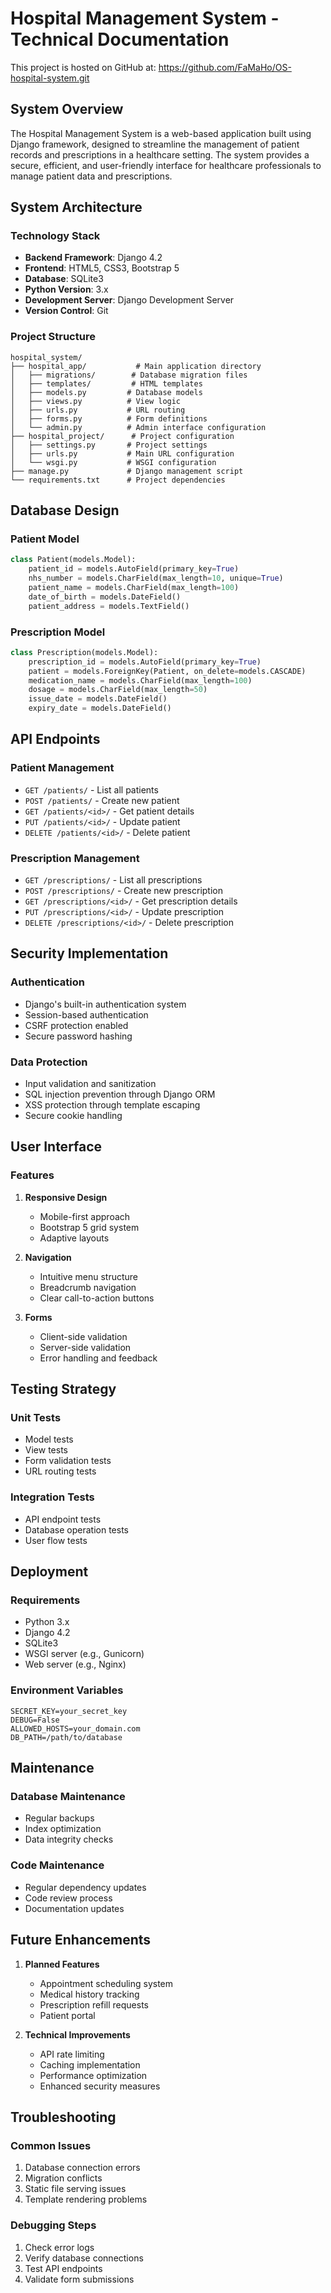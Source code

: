 # Hospital Management System - Technical Documentation

This project is hosted on GitHub at: https://github.com/FaMaHo/OS-hospital-system.git

## System Overview

The Hospital Management System is a web-based application built using Django framework, designed to streamline the management of patient records and prescriptions in a healthcare setting. The system provides a secure, efficient, and user-friendly interface for healthcare professionals to manage patient data and prescriptions.

## System Architecture

### Technology Stack
- **Backend Framework**: Django 4.2
- **Frontend**: HTML5, CSS3, Bootstrap 5
- **Database**: SQLite3
- **Python Version**: 3.x
- **Development Server**: Django Development Server
- **Version Control**: Git

### Project Structure
```
hospital_system/
├── hospital_app/           # Main application directory
│   ├── migrations/        # Database migration files
│   ├── templates/         # HTML templates
│   ├── models.py         # Database models
│   ├── views.py          # View logic
│   ├── urls.py           # URL routing
│   ├── forms.py          # Form definitions
│   └── admin.py          # Admin interface configuration
├── hospital_project/      # Project configuration
│   ├── settings.py       # Project settings
│   ├── urls.py           # Main URL configuration
│   └── wsgi.py           # WSGI configuration
├── manage.py             # Django management script
└── requirements.txt      # Project dependencies
```

## Database Design

### Patient Model
```python
class Patient(models.Model):
    patient_id = models.AutoField(primary_key=True)
    nhs_number = models.CharField(max_length=10, unique=True)
    patient_name = models.CharField(max_length=100)
    date_of_birth = models.DateField()
    patient_address = models.TextField()
```

### Prescription Model
```python
class Prescription(models.Model):
    prescription_id = models.AutoField(primary_key=True)
    patient = models.ForeignKey(Patient, on_delete=models.CASCADE)
    medication_name = models.CharField(max_length=100)
    dosage = models.CharField(max_length=50)
    issue_date = models.DateField()
    expiry_date = models.DateField()
```

## API Endpoints

### Patient Management
- `GET /patients/` - List all patients
- `POST /patients/` - Create new patient
- `GET /patients/<id>/` - Get patient details
- `PUT /patients/<id>/` - Update patient
- `DELETE /patients/<id>/` - Delete patient

### Prescription Management
- `GET /prescriptions/` - List all prescriptions
- `POST /prescriptions/` - Create new prescription
- `GET /prescriptions/<id>/` - Get prescription details
- `PUT /prescriptions/<id>/` - Update prescription
- `DELETE /prescriptions/<id>/` - Delete prescription

## Security Implementation

### Authentication
- Django's built-in authentication system
- Session-based authentication
- CSRF protection enabled
- Secure password hashing

### Data Protection
- Input validation and sanitization
- SQL injection prevention through Django ORM
- XSS protection through template escaping
- Secure cookie handling

## User Interface

### Features
1. **Responsive Design**
   - Mobile-first approach
   - Bootstrap 5 grid system
   - Adaptive layouts

2. **Navigation**
   - Intuitive menu structure
   - Breadcrumb navigation
   - Clear call-to-action buttons

3. **Forms**
   - Client-side validation
   - Server-side validation
   - Error handling and feedback

## Testing Strategy

### Unit Tests
- Model tests
- View tests
- Form validation tests
- URL routing tests

### Integration Tests
- API endpoint tests
- Database operation tests
- User flow tests

## Deployment

### Requirements
- Python 3.x
- Django 4.2
- SQLite3
- WSGI server (e.g., Gunicorn)
- Web server (e.g., Nginx)

### Environment Variables
```
SECRET_KEY=your_secret_key
DEBUG=False
ALLOWED_HOSTS=your_domain.com
DB_PATH=/path/to/database
```

## Maintenance

### Database Maintenance
- Regular backups
- Index optimization
- Data integrity checks

### Code Maintenance
- Regular dependency updates
- Code review process
- Documentation updates

## Future Enhancements

1. **Planned Features**
   - Appointment scheduling system
   - Medical history tracking
   - Prescription refill requests
   - Patient portal

2. **Technical Improvements**
   - API rate limiting
   - Caching implementation
   - Performance optimization
   - Enhanced security measures

## Troubleshooting

### Common Issues
1. Database connection errors
2. Migration conflicts
3. Static file serving issues
4. Template rendering problems

### Debugging Steps
1. Check error logs
2. Verify database connections
3. Test API endpoints
4. Validate form submissions 